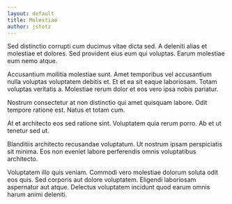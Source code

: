 ```yaml
---
layout: default
title: Molestiae
author: jstotz
---
```


Sed distinctio corrupti cum ducimus vitae dicta sed. A deleniti alias et molestiae et dolores. Sed provident eius eum qui voluptas. Earum molestiae eum nemo atque.

Accusantium mollitia molestiae sunt. Amet temporibus vel accusantium nulla voluptas voluptatem debitis et. Et et ea sit eaque laboriosam. Totam voluptas veritatis a. Molestiae rerum dolor et eos vero ipsa nobis pariatur.

Nostrum consectetur at non distinctio qui amet quisquam labore. Odit tempore ratione est. Natus et totam cum.

At et architecto eos sed ratione sint. Voluptatem quia rerum porro. Ab et ut tenetur sed ut.

Blanditiis architecto recusandae voluptatum. Ut nostrum ipsam perspiciatis sit minima. Eos non eveniet labore perferendis omnis voluptatibus architecto.

Voluptatem illo quis veniam. Commodi vero molestiae dolorum soluta odit eos quis. Sed corporis aut dolore voluptatem. Eligendi laboriosam aspernatur aut atque. Delectus voluptatem incidunt quod earum omnis harum animi deleniti.
